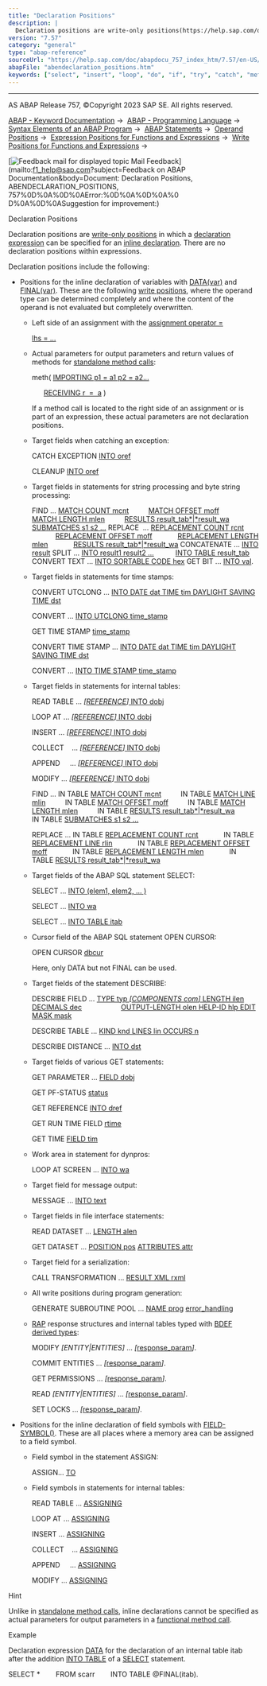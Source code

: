 ```yaml
---
title: "Declaration Positions"
description: |
  Declaration positions are write-only positions(https://help.sap.com/doc/abapdocu_757_index_htm/7.57/en-US/abenwrite_only_position_glosry.htm 'Glossary Entry') in which a declaration expression(https://help.sap.com/doc/abapdocu_757_index_htm/7.57/en-US/abendeclaration_expression_glosry.htm 'Gloss
version: "7.57"
category: "general"
type: "abap-reference"
sourceUrl: "https://help.sap.com/doc/abapdocu_757_index_htm/7.57/en-US/abendeclaration_positions.htm"
abapFile: "abendeclaration_positions.htm"
keywords: ["select", "insert", "loop", "do", "if", "try", "catch", "method", "data", "types", "internal-table", "field-symbol", "abendeclaration", "positions"]
---
```


* * *

AS ABAP Release 757, ©Copyright 2023 SAP SE. All rights reserved.

[ABAP - Keyword Documentation](https://help.sap.com/doc/abapdocu_757_index_htm/7.57/en-US/abenabap.htm) →  [ABAP - Programming Language](https://help.sap.com/doc/abapdocu_757_index_htm/7.57/en-US/abenabap_reference.htm) →  [Syntax Elements of an ABAP Program](https://help.sap.com/doc/abapdocu_757_index_htm/7.57/en-US/abenabap_syntax.htm) →  [ABAP Statements](https://help.sap.com/doc/abapdocu_757_index_htm/7.57/en-US/abenabap_statements.htm) →  [Operand Positions](https://help.sap.com/doc/abapdocu_757_index_htm/7.57/en-US/abenoperand_positions.htm) →  [Expression Positions for Functions and Expressions](https://help.sap.com/doc/abapdocu_757_index_htm/7.57/en-US/abenexpression_positions.htm) →  [Write Positions for Functions and Expressions](https://help.sap.com/doc/abapdocu_757_index_htm/7.57/en-US/abenexpression_positions_write.htm) → 

 [![](Mail.gif?object=Mail.gif&sap-language=EN "Feedback mail for displayed topic") Mail Feedback](mailto:f1_help@sap.com?subject=Feedback on ABAP Documentation&body=Document: Declaration Positions, ABENDECLARATION_POSITIONS, 757%0D%0A%0D%0AError:%0D%0A%0D%0A%0
D%0A%0D%0ASuggestion for improvement:)

Declaration Positions

Declaration positions are [write-only positions](https://help.sap.com/doc/abapdocu_757_index_htm/7.57/en-US/abenwrite_only_position_glosry.htm "Glossary Entry") in which a [declaration expression](https://help.sap.com/doc/abapdocu_757_index_htm/7.57/en-US/abendeclaration_expression_glosry.htm "Glossary Entry") can be specified for an [inline declaration](https://help.sap.com/doc/abapdocu_757_index_htm/7.57/en-US/abeninline_declaration_glosry.htm "Glossary Entry"). There are no declaration positions within expressions.

Declaration positions include the following:

-   Positions for the inline declaration of variables with [DATA(var)](https://help.sap.com/doc/abapdocu_757_index_htm/7.57/en-US/abendata_inline.htm) and [FINAL(var)](https://help.sap.com/doc/abapdocu_757_index_htm/7.57/en-US/abenfinal_inline.htm). These are the following [write positions](https://help.sap.com/doc/abapdocu_757_index_htm/7.57/en-US/abenwrite_position_glosry.htm "Glossary Entry"), where the operand type can be determined completely and where the content of the operand is not evaluated but completely overwritten.
    -   Left side of an assignment with the [assignment operator \=](https://help.sap.com/doc/abapdocu_757_index_htm/7.57/en-US/abenequals_operator.htm)
        
        [lhs = ...](https://help.sap.com/doc/abapdocu_757_index_htm/7.57/en-US/abenequals_operator.htm)
        
    -   Actual parameters for output parameters and return values of methods for [standalone method calls](https://help.sap.com/doc/abapdocu_757_index_htm/7.57/en-US/abapcall_method_static_short.htm):
        
        meth( [IMPORTING p1 = a1 p2 = a2...](https://help.sap.com/doc/abapdocu_757_index_htm/7.57/en-US/abapcall_method_parameters.htm)
        
              [RECEIVING r  =  a](https://help.sap.com/doc/abapdocu_757_index_htm/7.57/en-US/abapcall_method_parameters.htm) )
        
        If a method call is located to the right side of an assignment or is part of an expression, these actual parameters are not declaration positions.
        
    -   Target fields when catching an exception:
        
        CATCH EXCEPTION [INTO oref](https://help.sap.com/doc/abapdocu_757_index_htm/7.57/en-US/abapcatch_try.htm)
        
        CLEANUP [INTO oref](https://help.sap.com/doc/abapdocu_757_index_htm/7.57/en-US/abapcleanup.htm)
        
    -   Target fields in statements for string processing and byte string processing:
        
        FIND ... [MATCH COUNT mcnt](https://help.sap.com/doc/abapdocu_757_index_htm/7.57/en-US/abapfind_options.htm)
                 [MATCH OFFSET moff](https://help.sap.com/doc/abapdocu_757_index_htm/7.57/en-US/abapfind_options.htm)
                 [MATCH LENGTH mlen](https://help.sap.com/doc/abapdocu_757_index_htm/7.57/en-US/abapfind_options.htm)
                 [RESULTS result\_tab*|*result\_wa](https://help.sap.com/doc/abapdocu_757_index_htm/7.57/en-US/abapfind_options.htm)
                 [SUBMATCHES s1 s2 ...](https://help.sap.com/doc/abapdocu_757_index_htm/7.57/en-US/abapfind_options.htm)
        REPLACE  ... [REPLACEMENT COUNT rcnt](https://help.sap.com/doc/abapdocu_757_index_htm/7.57/en-US/abapreplace_options.htm)
                    [REPLACEMENT OFFSET moff](https://help.sap.com/doc/abapdocu_757_index_htm/7.57/en-US/abapreplace_options.htm)
                    [REPLACEMENT LENGTH mlen](https://help.sap.com/doc/abapdocu_757_index_htm/7.57/en-US/abapreplace_options.htm)
                    [RESULTS result\_tab*|*result\_wa](https://help.sap.com/doc/abapdocu_757_index_htm/7.57/en-US/abapreplace_options.htm)
        CONCATENATE ... [INTO result](https://help.sap.com/doc/abapdocu_757_index_htm/7.57/en-US/abapconcatenate.htm)
        SPLIT ... [INTO result1 result2 ...](https://help.sap.com/doc/abapdocu_757_index_htm/7.57/en-US/abapsplit.htm)
                  [INTO TABLE result\_tab](https://help.sap.com/doc/abapdocu_757_index_htm/7.57/en-US/abapsplit.htm)
        CONVERT TEXT ... [INTO SORTABLE CODE hex](https://help.sap.com/doc/abapdocu_757_index_htm/7.57/en-US/abapconvert_text.htm)
        GET BIT ... [INTO val](https://help.sap.com/doc/abapdocu_757_index_htm/7.57/en-US/abapget_bit.htm).
        
    -   Target fields in statements for time stamps:
        
        CONVERT UTCLONG ... [INTO DATE dat TIME tim DAYLIGHT SAVING TIME dst](https://help.sap.com/doc/abapdocu_757_index_htm/7.57/en-US/abapconvert_utclong.htm)
        
        CONVERT ... [INTO UTCLONG time\_stamp](https://help.sap.com/doc/abapdocu_757_index_htm/7.57/en-US/abapconvert_date_utclong.htm)
        
        GET TIME STAMP [time\_stamp](https://help.sap.com/doc/abapdocu_757_index_htm/7.57/en-US/abapget_time-stamp.htm)
        
        CONVERT TIME STAMP ... [INTO DATE dat TIME tim DAYLIGHT SAVING TIME dst](https://help.sap.com/doc/abapdocu_757_index_htm/7.57/en-US/abapconvert_time-stamp.htm)
        
        CONVERT ... [INTO TIME STAMP time\_stamp](https://help.sap.com/doc/abapdocu_757_index_htm/7.57/en-US/abapconvert_date_time-stamp.htm)
        
    -   Target fields in statements for internal tables:
        
        READ TABLE ... [*\[*REFERENCE*\]* INTO dobj](https://help.sap.com/doc/abapdocu_757_index_htm/7.57/en-US/abapread_table_outdesc.htm)
        
        LOOP AT ... [*\[*REFERENCE*\]* INTO dobj](https://help.sap.com/doc/abapdocu_757_index_htm/7.57/en-US/abaploop_at_itab_result.htm)
        
        INSERT ... [*\[*REFERENCE*\]* INTO dobj](https://help.sap.com/doc/abapdocu_757_index_htm/7.57/en-US/abapinsert_itab_result.htm)
        
        COLLECT    ... [*\[*REFERENCE*\]* INTO dobj](https://help.sap.com/doc/abapdocu_757_index_htm/7.57/en-US/abapcollect_itab_result.htm)
        
        APPEND     ... [*\[*REFERENCE*\]* INTO dobj](https://help.sap.com/doc/abapdocu_757_index_htm/7.57/en-US/abapappend_result.htm)
        
        MODIFY ... [*\[*REFERENCE*\]* INTO dobj](https://help.sap.com/doc/abapdocu_757_index_htm/7.57/en-US/abapmodify_itab_result.htm)
        
        FIND ... IN TABLE [MATCH COUNT mcnt](https://help.sap.com/doc/abapdocu_757_index_htm/7.57/en-US/abapfind_itab_options.htm)
                 IN TABLE [MATCH LINE mlin](https://help.sap.com/doc/abapdocu_757_index_htm/7.57/en-US/abapfind_itab_options.htm)
                 IN TABLE [MATCH OFFSET moff](https://help.sap.com/doc/abapdocu_757_index_htm/7.57/en-US/abapfind_itab_options.htm)
                 IN TABLE [MATCH LENGTH mlen](https://help.sap.com/doc/abapdocu_757_index_htm/7.57/en-US/abapfind_itab_options.htm)
                 IN TABLE [RESULTS result\_tab*|*result\_wa](https://help.sap.com/doc/abapdocu_757_index_htm/7.57/en-US/abapfind_itab_options.htm)
                 IN TABLE [SUBMATCHES s1 s2 ...](https://help.sap.com/doc/abapdocu_757_index_htm/7.57/en-US/abapfind_itab_options.htm)
        
        REPLACE ... IN TABLE [REPLACEMENT COUNT rcnt](https://help.sap.com/doc/abapdocu_757_index_htm/7.57/en-US/abapreplace_itab_options.htm)
                    IN TABLE [REPLACEMENT LINE rlin](https://help.sap.com/doc/abapdocu_757_index_htm/7.57/en-US/abapreplace_itab_options.htm)
                    IN TABLE [REPLACEMENT OFFSET moff](https://help.sap.com/doc/abapdocu_757_index_htm/7.57/en-US/abapreplace_itab_options.htm)
                    IN TABLE [REPLACEMENT LENGTH mlen](https://help.sap.com/doc/abapdocu_757_index_htm/7.57/en-US/abapreplace_itab_options.htm)
                    IN TABLE [RESULTS result\_tab*|*result\_wa](https://help.sap.com/doc/abapdocu_757_index_htm/7.57/en-US/abapreplace_itab_options.htm)
        
    -   Target fields of the ABAP SQL statement SELECT:
        
        SELECT ... [INTO (elem1, elem2, ... )](https://help.sap.com/doc/abapdocu_757_index_htm/7.57/en-US/abapinto_clause.htm)
        
        SELECT ... [INTO wa](https://help.sap.com/doc/abapdocu_757_index_htm/7.57/en-US/abapinto_clause.htm)
        
        SELECT ... [INTO TABLE itab](https://help.sap.com/doc/abapdocu_757_index_htm/7.57/en-US/abapinto_clause.htm)
        
    -   Cursor field of the ABAP SQL statement OPEN CURSOR:
        
        OPEN CURSOR [dbcur](https://help.sap.com/doc/abapdocu_757_index_htm/7.57/en-US/abapopen_cursor.htm)
        
        Here, only DATA but not FINAL can be used.
        
    -   Target fields of the statement DESCRIBE:
        
        DESCRIBE FIELD ... [TYPE typ *\[*COMPONENTS com*\]* LENGTH ilen DECIMALS dec](https://help.sap.com/doc/abapdocu_757_index_htm/7.57/en-US/abapdescribe_field.htm)
                           [OUTPUT-LENGTH olen HELP-ID hlp EDIT MASK mask](https://help.sap.com/doc/abapdocu_757_index_htm/7.57/en-US/abapdescribe_field.htm)
        
        DESCRIBE TABLE ... [KIND knd LINES lin OCCURS n](https://help.sap.com/doc/abapdocu_757_index_htm/7.57/en-US/abapdescribe_table.htm)
        
        DESCRIBE DISTANCE ... [INTO dst](https://help.sap.com/doc/abapdocu_757_index_htm/7.57/en-US/abapdescribe_distance.htm)
        
    -   Target fields of various GET statements:
        
        GET PARAMETER ... [FIELD dobj](https://help.sap.com/doc/abapdocu_757_index_htm/7.57/en-US/abapget_parameter.htm)
        
        GET PF-STATUS [status](https://help.sap.com/doc/abapdocu_757_index_htm/7.57/en-US/abapget_pf.htm)
        
        GET REFERENCE [INTO dref](https://help.sap.com/doc/abapdocu_757_index_htm/7.57/en-US/abapget_reference.htm)
        
        GET RUN TIME FIELD [rtime](https://help.sap.com/doc/abapdocu_757_index_htm/7.57/en-US/abapget_run_time.htm)
        
        GET TIME [FIELD tim](https://help.sap.com/doc/abapdocu_757_index_htm/7.57/en-US/abapget_time.htm)
        
    -   Work area in statement for dynpros:
        
        LOOP AT SCREEN ... [INTO wa](https://help.sap.com/doc/abapdocu_757_index_htm/7.57/en-US/abaploop_at_screen.htm)
        
    -   Target field for message output:
        
        MESSAGE ... [INTO text](https://help.sap.com/doc/abapdocu_757_index_htm/7.57/en-US/abapmessage.htm)
        
    -   Target fields in file interface statements:
        
        READ DATASET ... [LENGTH alen](https://help.sap.com/doc/abapdocu_757_index_htm/7.57/en-US/abapread_dataset.htm)
        
        GET DATASET ... [POSITION pos](https://help.sap.com/doc/abapdocu_757_index_htm/7.57/en-US/abapget_dataset.htm) [ATTRIBUTES attr](https://help.sap.com/doc/abapdocu_757_index_htm/7.57/en-US/abapget_dataset.htm)
        
    -   Target field for a serialization:
        
        CALL TRANSFORMATION ... [RESULT XML rxml](https://help.sap.com/doc/abapdocu_757_index_htm/7.57/en-US/abapcall_transformation.htm)
        
    -   All write positions during program generation:
        
        GENERATE SUBROUTINE POOL ... [NAME prog](https://help.sap.com/doc/abapdocu_757_index_htm/7.57/en-US/abapgenerate_subroutine_pool.htm) [error\_handling](https://help.sap.com/doc/abapdocu_757_index_htm/7.57/en-US/abapgenerate_subr_error_handling.htm)
        
    -   [RAP](https://help.sap.com/doc/abapdocu_757_index_htm/7.57/en-US/abenrap_glosry.htm "Glossary Entry") response structures and internal tables typed with [BDEF derived types](https://help.sap.com/doc/abapdocu_757_index_htm/7.57/en-US/abenrap_derived_type_glosry.htm "Glossary Entry"):
        
        MODIFY *\[*ENTITY*|*ENTITIES*\]* ... *\[*[response\_param](https://help.sap.com/doc/abapdocu_757_index_htm/7.57/en-US/abapeml_response.htm)*\]*.
        
        COMMIT ENTITIES ... *\[*[response\_param](https://help.sap.com/doc/abapdocu_757_index_htm/7.57/en-US/abapeml_response.htm)*\]*.
        
        GET PERMISSIONS ... *\[*[response\_param](https://help.sap.com/doc/abapdocu_757_index_htm/7.57/en-US/abapeml_response.htm)*\]*.
        
        READ *\[*ENTITY*|*ENTITIES*\]* ... *\[*[response\_param](https://help.sap.com/doc/abapdocu_757_index_htm/7.57/en-US/abapeml_response.htm)*\]*.
        
        SET LOCKS ... *\[*[response\_param](https://help.sap.com/doc/abapdocu_757_index_htm/7.57/en-US/abapeml_response.htm)*\]*.
        
-   Positions for the inline declaration of field symbols with [FIELD-SYMBOL(<fs>)](https://help.sap.com/doc/abapdocu_757_index_htm/7.57/en-US/abenfield-symbol_inline.htm). These are all places where a memory area can be assigned to a field symbol.
    -   Field symbol in the statement ASSIGN:
        
        ASSIGN... [TO <fs>](https://help.sap.com/doc/abapdocu_757_index_htm/7.57/en-US/abapassign.htm)
        
    -   Field symbols in statements for internal tables:
        
        READ TABLE ... [ASSIGNING <fs>](https://help.sap.com/doc/abapdocu_757_index_htm/7.57/en-US/abapread_table_outdesc.htm)
        
        LOOP AT ... [ASSIGNING <fs>](https://help.sap.com/doc/abapdocu_757_index_htm/7.57/en-US/abaploop_at_itab_result.htm)
        
        INSERT ... [ASSIGNING <fs>](https://help.sap.com/doc/abapdocu_757_index_htm/7.57/en-US/abapinsert_itab_result.htm)
        
        COLLECT    ... [ASSIGNING <fs>](https://help.sap.com/doc/abapdocu_757_index_htm/7.57/en-US/abapcollect_itab_result.htm)
        
        APPEND     ... [ASSIGNING <fs>](https://help.sap.com/doc/abapdocu_757_index_htm/7.57/en-US/abapappend_result.htm)
        
        MODIFY ... [ASSIGNING <fs>](https://help.sap.com/doc/abapdocu_757_index_htm/7.57/en-US/abapmodify_itab_result.htm)
        

Hint

Unlike in [standalone method calls](https://help.sap.com/doc/abapdocu_757_index_htm/7.57/en-US/abapcall_method_static_short.htm), inline declarations cannot be specified as actual parameters for output parameters in a [functional method call](https://help.sap.com/doc/abapdocu_757_index_htm/7.57/en-US/abapcall_method_functional.htm).

Example

Declaration expression [DATA](https://help.sap.com/doc/abapdocu_757_index_htm/7.57/en-US/abendata_inline.htm) for the declaration of an internal table itab after the addition [INTO TABLE](https://help.sap.com/doc/abapdocu_757_index_htm/7.57/en-US/abapinto_clause.htm) of a [SELECT](https://help.sap.com/doc/abapdocu_757_index_htm/7.57/en-US/abapselect.htm) statement.

SELECT \*
       FROM scarr
       INTO TABLE @FINAL(itab).